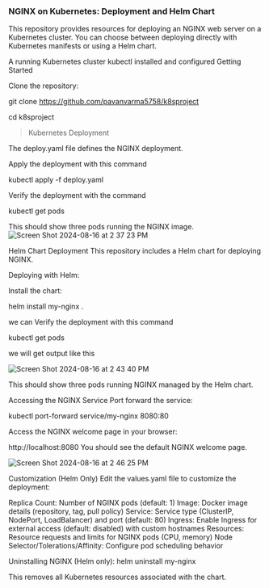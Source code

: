 ### NGINX on Kubernetes: Deployment and Helm Chart

This repository provides resources for deploying an NGINX web server on a Kubernetes cluster. You can choose between deploying directly with Kubernetes manifests or using a Helm chart.

A running Kubernetes cluster
kubectl installed and configured
Getting Started

Clone the repository:

git clone https://github.com/pavanvarma5758/k8sproject

cd k8sproject


> Kubernetes Deployment

The deploy.yaml file defines the NGINX deployment.

Apply the deployment with this command 

kubectl apply -f deploy.yaml

Verify the deployment with the command 

kubectl get pods


This should show three pods running the NGINX image.
![Screen Shot 2024-08-16 at 2 37 23 PM](https://github.com/user-attachments/assets/4628ad57-e472-4a04-a156-69fd7f4270b9)


Helm Chart Deployment
This repository includes a Helm chart for deploying NGINX.

Deploying with Helm:

Install the chart:


helm install my-nginx .


we can Verify the deployment with this command

kubectl get pods

we will get output like this 

![Screen Shot 2024-08-16 at 2 43 40 PM](https://github.com/user-attachments/assets/0fed7935-0922-4e59-93aa-1502608695bf)



This should show three pods running NGINX managed by the Helm chart.

Accessing the NGINX Service
Port forward the service:


kubectl port-forward service/my-nginx 8080:80


Access the NGINX welcome page in your browser:

http://localhost:8080
You should see the default NGINX welcome page.

![Screen Shot 2024-08-16 at 2 46 25 PM](https://github.com/user-attachments/assets/30e66149-f866-43d4-ba83-309a6cf9b7d3)


Customization (Helm Only)
Edit the values.yaml file to customize the deployment:

Replica Count: Number of NGINX pods (default: 1)
Image: Docker image details (repository, tag, pull policy)
Service: Service type (ClusterIP, NodePort, LoadBalancer) and port (default: 80)
Ingress: Enable Ingress for external access (default: disabled) with custom hostnames
Resources: Resource requests and limits for NGINX pods (CPU, memory)
Node Selector/Tolerations/Affinity: Configure pod scheduling behavior

Uninstalling NGINX (Helm only):
helm uninstall my-nginx

This removes all Kubernetes resources associated with the chart.

